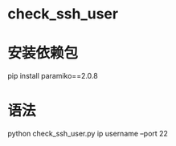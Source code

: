 # check_ssh_user

# 安装依赖包
pip install paramiko==2.0.8

# 语法
python check_ssh_user.py ip username –port 22
